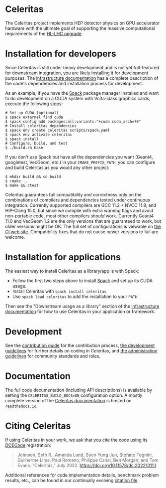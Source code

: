 # Celeritas

The Celeritas project implements HEP detector physics on GPU accelerator
hardware with the ultimate goal of supporting the massive computational
requirements of the [HL-LHC upgrade][HLLHC].

[HLLHC]: https://home.cern/science/accelerators/high-luminosity-lhc

# Installation for developers

Since Celeritas is still under heavy development and is not yet full-featured
for downstream integration, you are likely installing it for development
purposes. The [infrastructure documentation][infra] has a
complete description of the code's dependencies and installation process for
development.

As an example, if you have the [Spack][spack] package manager
installed and want to do development on a CUDA system with Volta-class graphics
cards, execute the following steps:
```console
# Set up CUDA (optional)
$ spack external find cuda
$ spack config add packages:all:variants:"+cuda cuda_arch=70"
# Install celeritas dependencies
$ spack env create celeritas scripts/spack.yaml
$ spack env activate celeritas
$ spack install
# Configure, build, and test
$ ./build.sh base
```

If you don't use Spack but have all the dependencies you want (Geant4,
googletest, VecGeom, etc.) in your `CMAKE_PREFIX_PATH`, you can configure and
build Celeritas as you would any other project:
```console
$ mkdir build && cd build
$ cmake ..
$ make && ctest
```

Celeritas guarantees full compatibility and correctness only on the
combinations of compilers and dependencies tested under continuous integration.
Currently supported compilers are GCC 11.2 + NVCC 11.8, and HIP-Clang 15.0, but
since we compile with extra warning flags and avoid non-portable code, most
other compilers *should* work.
Currently Geant4 11.0 and VecGeom 1.2 are the only versions that are guaranteed
to work, but older versions might be OK.
The full set of configurations is viewable on [the CI web site][jenkins].
Compatibility fixes that do not cause newer versions to fail are welcome.

[spack]: https://github.com/spack/spack
[infra]: doc/infrastructure.rst
[jenkins]: https://cloud.cees.ornl.gov/jenkins-ci/blue/organizations/jenkins/Celeritas/activity?branch=master

# Installation for applications

The easiest way to install Celeritas as a library/app is with Spack:
- Follow the first two steps above to install [Spack][spack-start] and set up its CUDA usage.
- Install Celeritas with `spack install celeritas`
- Use `spack load celeritas` to add the installation to your `PATH`.

Then see the "Downstream usage as a library" section of the [infrastructure
documentation][infra] for how to use Celeritas in your application or framework.

[spack-start]: https://spack.readthedocs.io/en/latest/getting_started.html
[infra]: doc/infrastructure.rst

# Development

See the [contribution guide](CONTRIBUTING.rst) for the contribution process,
[the development guidelines](doc/appendices/development.rst) for further
details on coding in Celeritas, and [the administration guidelines](doc/appendices/administration.rst) for community standards and roles.

# Documentation

The full code documentation (including API descriptions) is available by
setting the `CELERITAS_BUILD_DOCS=ON` configuration option. A mostly complete
version of the [Celeritas documentation][docs] is hosted on `readthedocs.io`.

[docs]: https://celeritas.readthedocs.io/en/latest/

# Citing Celeritas

If using Celeritas in your work, we ask that you cite the code using its
[DOECode](https://www.osti.gov/doecode/biblio/94866) registration:

> Johnson, Seth R., Amanda Lund, Soon Yung Jun, Stefano Tognini, Guilherme Lima, Paul Romano, Philippe Canal, Ben Morgan, and Tom Evans. “Celeritas,” July 2022. https://doi.org/10.11578/dc.20221011.1.

Additional references for code implementation details, benchmark problem
results, etc., can be found in our continually evolving [citation
file](doc/_static/celeritas.bib).
